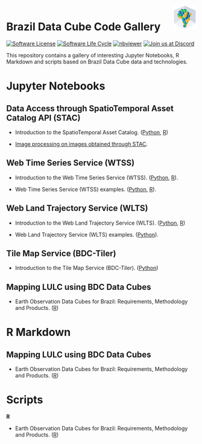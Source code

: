 <img src="./img/logo-bdc.png" align="right" width="64" />

# Brazil Data Cube Code Gallery


<!-- badges: start -->

[![Software License](https://img.shields.io/badge/license-MIT-green)](https://github.com/brazil-data-cube/code-gallery/blob/master/LICENSE)
[![Software Life Cycle](https://img.shields.io/badge/lifecycle-maturing-blue.svg)](https://www.tidyverse.org/lifecycle/#maturing)
[![nbviewer](https://raw.githubusercontent.com/jupyter/design/master/logos/Badges/nbviewer_badge.svg)](https://nbviewer.jupyter.org/github/brazil-data-cube/code-gallery/blob/master/table-of-contents.ipynb)
[![Join us at Discord](https://img.shields.io/discord/689541907621085198?logo=discord&logoColor=ffffff&color=7389D8)](https://discord.com/channels/689541907621085198#)

<!-- badges: end -->

This repository contains a gallery of interesting Jupyter Notebooks, R Markdown and scripts based on Brazil Data Cube data and technologies.


# Jupyter Notebooks


## Data Access through SpatioTemporal Asset Catalog API (STAC)

- Introduction to the SpatioTemporal Asset Catalog. ([Python](https://github.com/brazil-data-cube/code-gallery/blob/master/jupyter/Python/stac/stac-introduction.ipynb), [R](https://github.com/brazil-data-cube/code-gallery/blob/master/jupyter/R/stac/stac-introduction.ipynb))

- [Image processing on images obtained through STAC](https://github.com/brazil-data-cube/code-gallery/blob/master/jupyter/Python/stac/stac-image-processing.ipynb).


## Web Time Series Service (WTSS)

- Introduction to the Web Time Series Service (WTSS). ([Python](https://github.com/brazil-data-cube/code-gallery/blob/master/jupyter/Python/wtss/wtss-introduction.ipynb), [R](https://github.com/brazil-data-cube/code-gallery/blob/master/jupyter/R/wtss/wtss-introduction.ipynb)).

- Web Time Series Service (WTSS) examples. ([Python](https://github.com/brazil-data-cube/code-gallery/blob/master/jupyter/Python/wtss/wtss-examples.ipynb), [R](https://github.com/brazil-data-cube/code-gallery/blob/master/jupyter/R/wtss/wtss-examples.ipynb)).

## Web Land Trajectory Service (WLTS)

- Introduction to the Web Land Trajectory Service (WLTS). ([Python](https://github.com/brazil-data-cube/code-gallery/blob/master/jupyter/Python/wlts/wlts-introduction.ipynb), [R](https://github.com/brazil-data-cube/code-gallery/blob/master/jupyter/R/wlts/wlts-introduction.ipynb))

- Web Land Trajectory Service (WLTS) examples. ([Python](https://github.com/brazil-data-cube/code-gallery/blob/master/jupyter/Python/wlts/wlts-examples.ipynb)).

## Tile Map Service (BDC-Tiler)

- Introduction to the Tile Map Service (BDC-Tiler). ([Python](https://github.com/brazil-data-cube/code-gallery/blob/master/jupyter/Python/tiler/bdc-tiler_introduction.ipynb))

## Mapping LULC using BDC Data Cubes

- Earth Observation Data Cubes for Brazil: Requirements, Methodology and Products. ([R](https://github.com/brazil-data-cube/code-gallery/tree/master/jupyter/R/bdc-article))

# R Markdown

## Mapping LULC using BDC Data Cubes

- Earth Observation Data Cubes for Brazil: Requirements, Methodology and Products. ([R](https://github.com/brazil-data-cube/code-gallery/tree/master/rmarkdown/R/bdc-article))

# Scripts

**R**

- Earth Observation Data Cubes for Brazil: Requirements, Methodology and Products. ([R](https://github.com/brazil-data-cube/code-gallery/tree/master/scripts/R/bdc-article))
